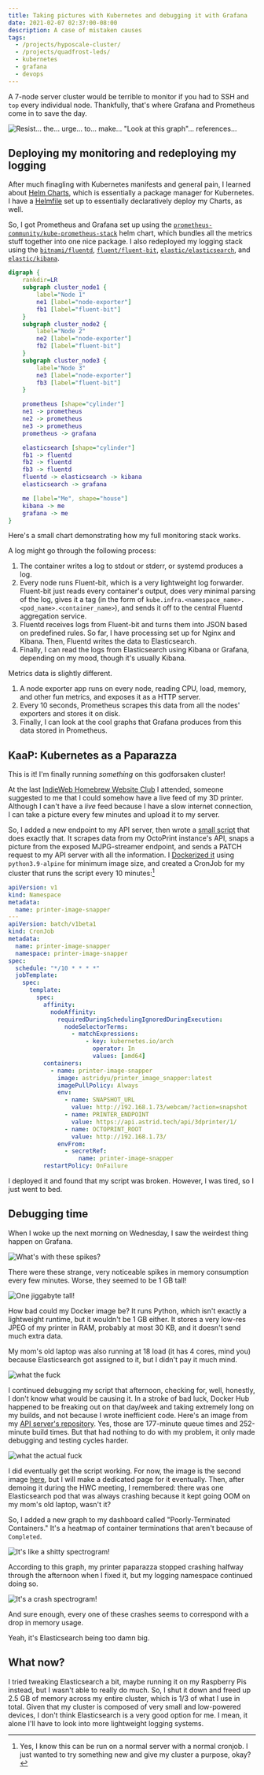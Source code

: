 ```yaml
---
title: Taking pictures with Kubernetes and debugging it with Grafana
date: 2021-02-07 02:37:00-08:00
description: A case of mistaken causes
tags:
  - /projects/hyposcale-cluster/
  - /projects/quadfrost-leds/
  - kubernetes
  - grafana
  - devops
---
```


A 7-node server cluster would be terrible to monitor if you had to SSH and `top` every individual node. Thankfully, that's where Grafana and Prometheus come in to save the day.

![Resist... the... urge... to... make... "Look at this graph"... references...](./everything-dashboard.png)

## Deploying my monitoring and redeploying my logging

After much finagling with Kubernetes manifests and general pain, I learned about [Helm Charts](https://helm.sh), which is essentially a package manager for Kubernetes. I have a [Helmfile](https://github.com/roboll/helmfile) set up to essentially declaratively deploy my Charts, as well.

So, I got Prometheus and Grafana set up using the [`prometheus-community/kube-prometheus-stack`](https://github.com/prometheus-community/helm-charts/tree/main/charts/kube-prometheus-stack) helm chart, which bundles all the metrics stuff together into one nice package. I also redeployed my logging stack using the [`bitnami/fluentd`](https://github.com/bitnami/charts/tree/master/bitnami/fluentd/), [`fluent/fluent-bit`](https://github.com/fluent/helm-charts), [`elastic/elasticsearch`](https://github.com/elastic/helm-charts/tree/master/elasticsearch), and [`elastic/kibana`](https://github.com/elastic/helm-charts/tree/master/kibana).

```dot
digraph {
    rankdir=LR
    subgraph cluster_node1 {
        label="Node 1"
        ne1 [label="node-exporter"]
        fb1 [label="fluent-bit"]
    }
    subgraph cluster_node2 {
        label="Node 2"
        ne2 [label="node-exporter"]
        fb2 [label="fluent-bit"]
    }
    subgraph cluster_node3 {
        label="Node 3"
        ne3 [label="node-exporter"]
        fb3 [label="fluent-bit"]
    }

    prometheus [shape="cylinder"]
    ne1 -> prometheus
    ne2 -> prometheus
    ne3 -> prometheus
    prometheus -> grafana

    elasticsearch [shape="cylinder"]
    fb1 -> fluentd
    fb2 -> fluentd
    fb3 -> fluentd
    fluentd -> elasticsearch -> kibana
    elasticsearch -> grafana

    me [label="Me", shape="house"]
    kibana -> me
    grafana -> me
}
```

Here's a small chart demonstrating how my full monitoring stack works.

A log might go through the following process:

1. The container writes a log to stdout or stderr, or systemd produces a log.
2. Every node runs Fluent-bit, which is a very lightweight log forwarder. Fluent-bit just reads every container's output, does very minimal parsing of the log, gives it a tag (in the form of `kube.infra.<namespace_name>.<pod_name>.<container_name>`), and sends it off to the central Fluentd aggregation service.
3. Fluentd receives logs from Fluent-bit and turns them into JSON based on predefined rules. So far, I have processing set up for Nginx and Kibana. Then, Fluentd writes the data to Elasticsearch.
4. Finally, I can read the logs from Elasticsearch using Kibana or Grafana, depending on my mood, though it's usually Kibana.

Metrics data is slightly different.

1. A node exporter app runs on every node, reading CPU, load, memory, and other fun metrics, and exposes it as a HTTP server.
2. Every 10 seconds, Prometheus scrapes this data from all the nodes' exporters and stores it on disk.
3. Finally, I can look at the cool graphs that Grafana produces from this data stored in Prometheus.

## KaaP: Kubernetes as a Paparazza

This is it! I'm finally running _something_ on this godforsaken cluster!

At the last [IndieWeb Homebrew Website Club](https://indieweb.org/Homebrew_Website_Club) I attended, someone suggested to me that I could somehow have a live feed of my 3D printer. Although I can't have a _live_ feed because I have a slow internet connection, I can take a picture every few minutes and upload it to my server.

So, I added a new endpoint to my API server, then wrote a [small script](https://github.com/Plenglin/printer_image_snapper) that does exactly that. It scrapes data from my OctoPrint instance's API, snaps a picture from the exposed MJPG-streamer endpoint, and sends a PATCH request to my API server with all the information. I [Dockerized it](https://hub.docker.com/repository/docker/astridyu/printer_image_snapper) using `python3.9-alpine` for minimum image size, and created a CronJob for my cluster that runs the script every 10 minutes:[^1]

[^1]: Yes, I know this can be run on a normal server with a normal cronjob. I just wanted to try something new and give my cluster a purpose, okay?

```yaml
apiVersion: v1
kind: Namespace
metadata:
  name: printer-image-snapper
---
apiVersion: batch/v1beta1
kind: CronJob
metadata:
  name: printer-image-snapper
  namespace: printer-image-snapper
spec:
  schedule: "*/10 * * * *"
  jobTemplate:
    spec:
      template:
        spec:
          affinity:
            nodeAffinity:
              requiredDuringSchedulingIgnoredDuringExecution:
                nodeSelectorTerms:
                  - matchExpressions:
                      - key: kubernetes.io/arch
                        operator: In
                        values: [amd64]
          containers:
            - name: printer-image-snapper
              image: astridyu/printer_image_snapper:latest
              imagePullPolicy: Always
              env:
                - name: SNAPSHOT_URL
                  value: http://192.168.1.73/webcam/?action=snapshot
                - name: PRINTER_ENDPOINT
                  value: https://api.astrid.tech/api/3dprinter/1/
                - name: OCTOPRINT_ROOT
                  value: http://192.168.1.73/
              envFrom:
                - secretRef:
                    name: printer-image-snapper
          restartPolicy: OnFailure
```

I deployed it and found that my script was broken. However, I was tired, so I just went to bed.

## Debugging time

When I woke up the next morning on Wednesday, I saw the weirdest thing happen on Grafana.

![What's with these spikes?](repeated-spikes.png)

There were these strange, very noticeable spikes in memory consumption every few minutes. Worse, they seemed to be 1 GB tall!

![One jiggabyte tall!](1gb-spikes.png)

How bad could my Docker image be? It runs Python, which isn't exactly a lightweight runtime, but it wouldn't be 1 GB either. It stores a very low-res JPEG of my printer in RAM, probably at most 30 KB, and it doesn't send much extra data.

My mom's old laptop was also running at 18 load (it has 4 cores, mind you) because Elasticsearch got assigned to it, but I didn't pay it much mind.

![what the fuck](massive-load.png)

I continued debugging my script that afternoon, checking for, well, honestly, I don't know what would be causing it. In a stroke of bad luck, Docker Hub happened to be freaking out on that day/week and taking extremely long on my builds, and not because I wrote inefficient code. Here's an image from my [API server's repository](https://hub.docker.com/repository/docker/astridyu/astrid_tech_api). Yes, those are 177-minute queue times and 252-minute build times. But that had nothing to do with my problem, it only made debugging and testing cycles harder.

![what the actual fuck](long-build-times.png)

I did eventually get the script working. For now, the image is the second image [here](https://astrid.tech/projects/quadfrost-leds/), but I will make a dedicated page for it eventually. Then, after demoing it during the HWC meeting, I remembered: there was one Elasticsearch pod that was always crashing because it kept going OOM on my mom's old laptop, wasn't it?

So, I added a new graph to my dashboard called "Poorly-Terminated Containers." It's a heatmap of container terminations that aren't because of `Completed`.

![It's like a shitty spectrogram!](poorly-terminated-containers.png)

According to this graph, my printer paparazza stopped crashing halfway through the afternoon when I fixed it, but my logging namespace continued doing so.

![It's a crash spectrogram!](correlation-time.png)

And sure enough, every one of these crashes seems to correspond with a drop in memory usage.

Yeah, it's Elasticsearch being too damn big.

## What now?

I tried tweaking Elasticsearch a bit, maybe running it on my Raspberry Pis instead, but I wasn't able to really do much. So, I shut it down and freed up 2.5 GB of memory across my entire cluster, which is 1/3 of what I use in total. Given that my cluster is composed of very small and low-powered devices, I don't think Elasticsearch is a very good option for me. I mean, it alone I'll have to look into more lightweight logging systems.
